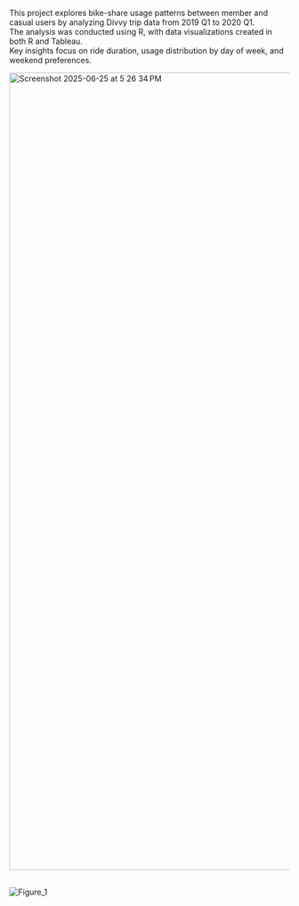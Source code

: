 This project explores bike-share usage patterns between member and casual users by analyzing Divvy trip data from 2019 Q1 to 2020 Q1. <br>
The analysis was conducted using R, with data visualizations created in both R and Tableau. 
<br>Key insights focus on ride duration, usage distribution by day of week, and weekend preferences.


<img width="1432" alt="Screenshot 2025-06-25 at 5 26 34 PM" src="https://github.com/user-attachments/assets/86160163-1dcc-4920-a68a-d20ab112b6d8" />
<br>
<br>

![Figure_1](https://github.com/user-attachments/assets/4cd09d82-522f-4d0a-a0c9-716b459857d1)

